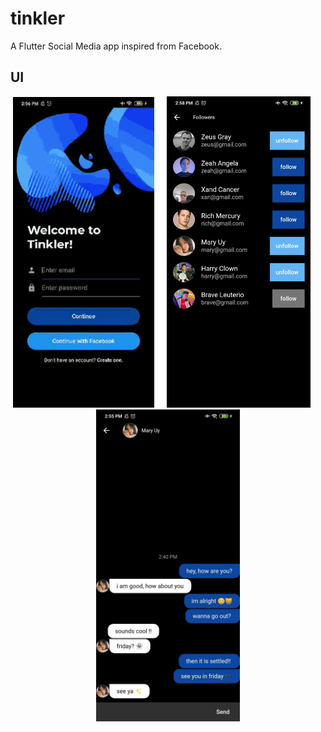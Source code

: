 # tinkler

A Flutter Social Media app inspired from Facebook.

## UI
<p align="center">
<img src="screenshots/tinkler-gif.gif" width="226"  title="tinkler gif">&nbsp;&nbsp;&nbsp;&nbsp;&nbsp;<img src="screenshots/tinkler-followers.jpg" width="230" title="tinker followers">&nbsp;&nbsp;&nbsp;&nbsp;&nbsp;<img src="screenshots/tinkler-convo.jpg" width="230" title="tinkler convo">
</p>